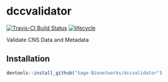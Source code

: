 <!-- README.md is generated from README.Rmd. Please edit that file -->
dccvalidator
============

[![Travis-CI Build
Status](https://travis-ci.org/Sage-Bionetworks/dccvalidator.svg?branch=master)](https://travis-ci.org/Sage-Bionetworks/dccvalidator)
[![lifecycle](https://img.shields.io/badge/lifecycle-experimental-orange.svg)](https://www.tidyverse.org/lifecycle/#experimental)

Validate CNS Data and Metadata

Installation
------------

``` r
devtools::install_github("Sage-Bionetworks/dccvalidator")
```
